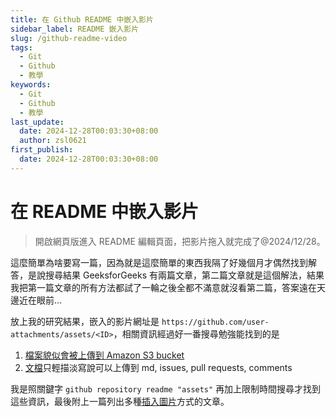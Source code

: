 ```yaml
---
title: 在 Github README 中嵌入影片
sidebar_label: README 嵌入影片
slug: /github-readme-video
tags:
  - Git
  - Github
  - 教學
keywords:
  - Git
  - Github
  - 教學
last_update:
  date: 2024-12-28T00:03:30+08:00
  author: zsl0621
first_publish:
  date: 2024-12-28T00:03:30+08:00
---
```


# 在 README 中嵌入影片

> 開啟網頁版進入 README 編輯頁面，把影片拖入就完成了@2024/12/28。

這麼簡單為啥要寫一篇，因為就是這麼簡單的東西我隔了好幾個月才偶然找到解答，是說搜尋結果 GeeksforGeeks 有兩篇文章，第二篇文章就是這個解法，結果我把第一篇文章的所有方法都試了一輪之後全都不滿意就沒看第二篇，答案遠在天邊近在眼前...

放上我的研究結果，嵌入的影片網址是 `https://github.com/user-attachments/assets/<ID>`，相關資訊經過好一番搜尋勉強能找到的是

1. [檔案貌似會被上傳到 Amazon S3 bucket](https://www.reddit.com/r/github/comments/1gpv0wn/where_are_the_files_uploaded_via_the_readmemd/)
2. [文檔](https://www.reddit.com/r/github/comments/1gpv0wn/where_are_the_files_uploaded_via_the_readmemd/)只輕描淡寫說可以上傳到 md, issues, pull requests, comments

我是照關鍵字 `github repository readme "assets"` 再加上限制時間搜尋才找到這些資訊，最後附上一篇列出多種[插入圖片](https://www.baeldung.com/ops/github-readme-insert-image)方式的文章。
